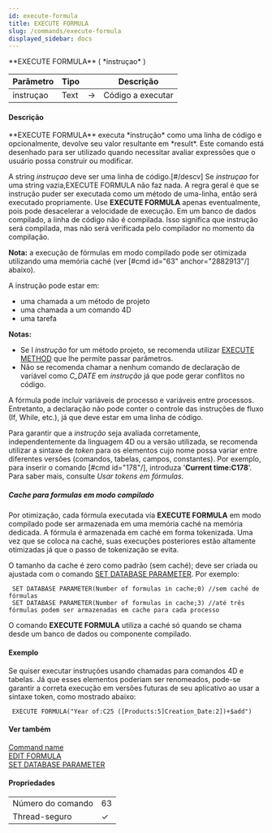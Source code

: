 ```yaml
---
id: execute-formula
title: EXECUTE FORMULA
slug: /commands/execute-formula
displayed_sidebar: docs
---
```


<!--REF #_command_.EXECUTE FORMULA.Syntax-->**EXECUTE FORMULA** ( *instruçao* )<!-- END REF-->
<!--REF #_command_.EXECUTE FORMULA.Params-->
| Parâmetro | Tipo |  | Descrição |
| --- | --- | --- | --- |
| instruçao | Text | &#8594;  | Código a executar |

<!-- END REF-->

#### Descrição 

<!--REF #_command_.EXECUTE FORMULA.Summary-->**EXECUTE FORMULA** executa *instrução* como uma linha de código e opcionalmente, devolve seu valor resultante em *result*.<!-- END REF--> Este comando está desenhado para ser utilizado quando necessitar avaliar expressões que o usuário possa construir ou modificar. 

A string *instruçao* deve ser uma linha de código.\[#/descv\] Se *instruçao* for uma string vazia,EXECUTE FORMULA não faz nada. A regra geral é que se instrução puder ser executada como um método de uma-linha, então será executado propriamente. Use **EXECUTE FORMULA** apenas eventualmente, pois pode desacelerar a velocidade de execução. Em um banco de dados compilado, a linha de código não é compilada. Isso significa que instrução será compilada, mas não será verificada pelo compilador no momento da compilação.

**Nota:** a execução de fórmulas em modo compilado pode ser otimizada utilizando uma memória caché (ver \[#cmd id="63" anchor="2882913"/\] abaixo).

A instrução pode estar em:

* uma chamada a um método de projeto
* uma chamada a um comando 4D
* uma tarefa
  
  
**Notas:** 

* Se l *instrução* for um método projeto, se recomenda utilizar [EXECUTE METHOD](execute-method.md) que lhe permite passar parâmetros.
* Não se recomenda chamar a nenhum comando de declaração de variável como *C\_DATE* em *instrução* já que pode gerar conflitos no código.

A fórmula pode incluir variáveis de processo e variáveis entre processos. Entretanto, a declaração não pode conter o controle das instruções de fluxo (If, While, etc.), já que deve estar em uma linha de código.

Para garantir que a *instrução* seja avaliada corretamente, independentemente da linguagem 4D ou a versão utilizada, se recomenda utilizar a sintaxe de *token* para os elementos cujo nome possa variar entre diferentes versões (comandos, tabelas, campos, constantes). Por exemplo, para inserir o comando \[#cmd id="178"/\], introduza '**Current time:C178**'. Para saber mais, consulte *Usar tokens em fórmulas*. 

##### Cache para formulas em modo compilado 

Por otimização, cada fórmula executada vía **EXECUTE FORMULA** em modo compilado pode ser armazenada em uma memória caché na memória dedicada. A fórmula é armazenada em caché em forma tokenizada. Uma vez que se coloca na caché, suas execuções posteriores estão altamente otimizadas já que o passo de tokenização se evita.

O tamanho da cache é zero como padrão (sem caché); deve ser criada ou ajustada com o comando [SET DATABASE PARAMETER](set-database-parameter.md). Por exemplo:

```4d
 SET DATABASE PARAMETER(Number of formulas in cache;0) //sem caché de fórmulas
 SET DATABASE PARAMETER(Number of formulas in cache;3) //até três fórmulas podem ser armazenadas em cache para cada processo
```

O comando **EXECUTE FORMULA** utiliza a caché só quando se chama desde um banco de dados ou componente compilado.

#### Exemplo 

Se quiser executar instruções usando chamadas para comandos 4D e tabelas. Já que esses elementos poderiam ser renomeados, pode-se garantir a correta execução em versões futuras de seu aplicativo ao usar a sintaxe token, como mostrado abaixo:

```4d
 EXECUTE FORMULA("Year of:C25 ([Products:5]Creation_Date:2])+$add")
```

#### Ver também 

[Command name](command-name.md)  
[EDIT FORMULA](edit-formula.md)  
[SET DATABASE PARAMETER](set-database-parameter.md)  

#### Propriedades

|  |  |
| --- | --- |
| Número do comando | 63 |
| Thread-seguro | &check; |


